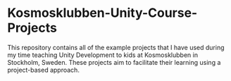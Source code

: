 # Kosmosklubben-Unity-Course-Projects
This repository contains all of the example projects that I have used during my time teaching Unity Development to kids at Kosmosklubben in Stockholm, Sweden. These projects aim to facilitate their learning using a project-based approach.
